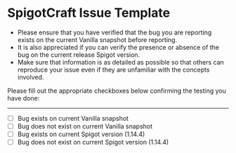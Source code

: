 SpigotCraft Issue Template
==========================

- Please ensure that you have verified that the bug you are reporting exists on the current Vanilla snapshot before reporting.
- It is also appreciated if you can verify the presence or absence of the bug on the current release Spigot version.
- Make sure that information is as detailed as possible so that others can reproduce your issue even if they are unfamiliar with the concepts involved.

Please fill out the appropriate checkboxes below confirming the testing you have done:

---

- [ ] Bug exists on current Vanilla snapshot
- [ ] Bug does not exist on current Vanilla snapshot
- [ ] Bug exists on current Spigot version (1.14.4)
- [ ] Bug does not exist on current Spigot version (1.14.4)
